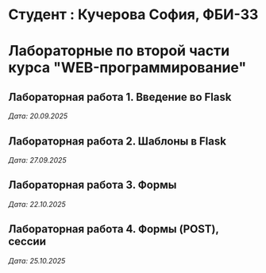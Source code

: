 # Студент : Кучерова София, ФБИ-33

# Лабораторные по второй части курса "WEB-программирование"

## Лабораторная работа 1. Введение во Flask

*Дата: 20.09.2025*

## Лабораторная работа 2. Шаблоны в Flask

*Дата: 27.09.2025*

## Лабораторная работа 3. Формы 

*Дата: 22.10.2025*

## Лабораторная работа 4. Формы (POST), сессии

*Дата: 25.10.2025*